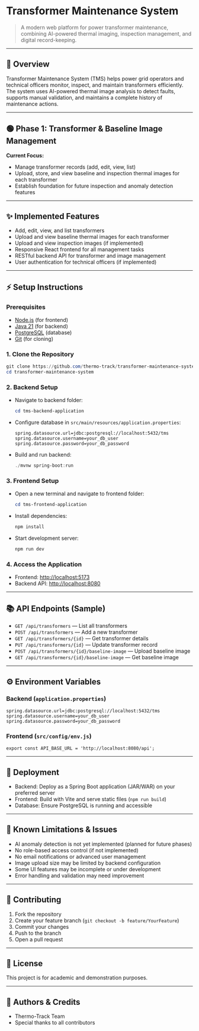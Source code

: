 # Transformer Maintenance System

> A modern web platform for power transformer maintenance, combining AI-powered thermal imaging, inspection management, and digital record-keeping.

---

## 🚀 Overview

Transformer Maintenance System (TMS) helps power grid operators and technical officers monitor, inspect, and maintain transformers efficiently. The system uses AI-powered thermal image analysis to detect faults, supports manual validation, and maintains a complete history of maintenance actions.

---

## 🟢 Phase 1: Transformer & Baseline Image Management

**Current Focus:**
- Manage transformer records (add, edit, view, list)
- Upload, store, and view baseline and inspection thermal images for each transformer
- Establish foundation for future inspection and anomaly detection features

---

## ✨ Implemented Features
- Add, edit, view, and list transformers
- Upload and view baseline thermal images for each transformer
- Upload and view inspection images (if implemented)
- Responsive React frontend for all management tasks
- RESTful backend API for transformer and image management
- User authentication for technical officers (if implemented)

---

## ⚡ Setup Instructions

### Prerequisites
- [Node.js](https://nodejs.org/) (for frontend)
- [Java 21](https://adoptium.net/) (for backend)
- [PostgreSQL](https://www.postgresql.org/) (database)
- [Git](https://git-scm.com/) (for cloning)

### 1. Clone the Repository
```powershell
git clone https://github.com/thermo-track/transformer-maintenance-system.git
cd transformer-maintenance-system
```

### 2. Backend Setup
- Navigate to backend folder:
  ```powershell
  cd tms-backend-application
  ```
- Configure database in `src/main/resources/application.properties`:
  ```
  spring.datasource.url=jdbc:postgresql://localhost:5432/tms
  spring.datasource.username=your_db_user
  spring.datasource.password=your_db_password
  ```
- Build and run backend:
  ```powershell
  ./mvnw spring-boot:run
  ```

### 3. Frontend Setup
- Open a new terminal and navigate to frontend folder:
  ```powershell
  cd tms-frontend-application
  ```
- Install dependencies:
  ```powershell
  npm install
  ```
- Start development server:
  ```powershell
  npm run dev
  ```

### 4. Access the Application
- Frontend: [http://localhost:5173](http://localhost:5173)
- Backend API: [http://localhost:8080](http://localhost:8080)

---

## 📚 API Endpoints (Sample)
- `GET /api/transformers` — List all transformers
- `POST /api/transformers` — Add a new transformer
- `GET /api/transformers/{id}` — Get transformer details
- `PUT /api/transformers/{id}` — Update transformer record
- `POST /api/transformers/{id}/baseline-image` — Upload baseline image
- `GET /api/transformers/{id}/baseline-image` — Get baseline image

---

## ⚙️ Environment Variables

### Backend (`application.properties`)
```
spring.datasource.url=jdbc:postgresql://localhost:5432/tms
spring.datasource.username=your_db_user
spring.datasource.password=your_db_password
```

### Frontend (`src/config/env.js`)
```
export const API_BASE_URL = 'http://localhost:8080/api';
```

---

## 🚢 Deployment
- Backend: Deploy as a Spring Boot application (JAR/WAR) on your preferred server
- Frontend: Build with Vite and serve static files (`npm run build`)
- Database: Ensure PostgreSQL is running and accessible

---

## 🐞 Known Limitations & Issues
- AI anomaly detection is not yet implemented (planned for future phases)
- No role-based access control (if not implemented)
- No email notifications or advanced user management
- Image upload size may be limited by backend configuration
- Some UI features may be incomplete or under development
- Error handling and validation may need improvement

---

## 🤝 Contributing
1. Fork the repository
2. Create your feature branch (`git checkout -b feature/YourFeature`)
3. Commit your changes
4. Push to the branch
5. Open a pull request

---

## 📄 License

This project is for academic and demonstration purposes.

---

## 👤 Authors & Credits
- Thermo-Track Team
- Special thanks to all contributors

